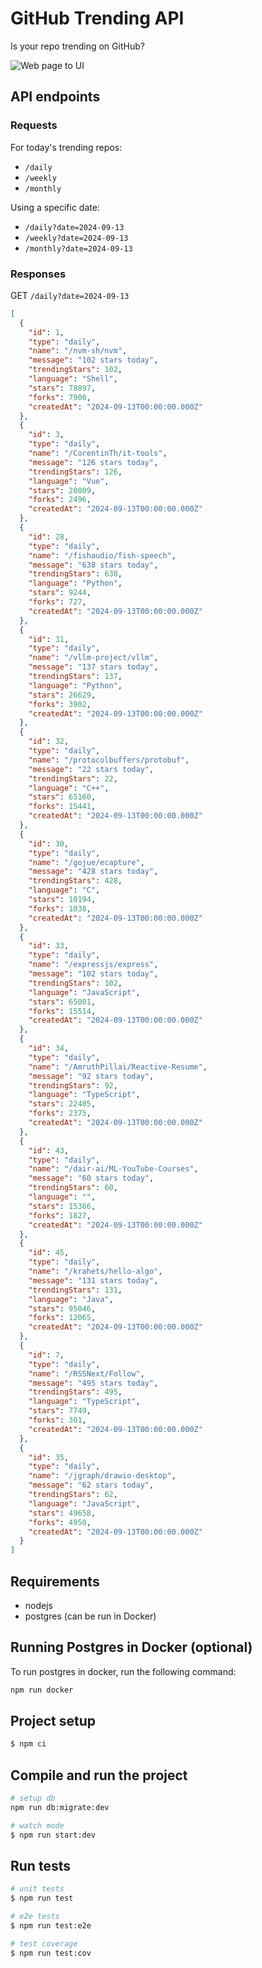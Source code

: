 # GitHub Trending API

Is your repo trending on GitHub?

![Web page to UI](https://github.com/user-attachments/assets/c8b97cf1-21ba-4d14-b573-8501aa693d7a)

## API endpoints

### Requests

For today's trending repos:

- `/daily`
- `/weekly`
- `/monthly`

Using a specific date:

- `/daily?date=2024-09-13`
- `/weekly?date=2024-09-13`
- `/monthly?date=2024-09-13`

### Responses

GET `/daily?date=2024-09-13`

```json
[
  {
    "id": 1,
    "type": "daily",
    "name": "/nvm-sh/nvm",
    "message": "102 stars today",
    "trendingStars": 102,
    "language": "Shell",
    "stars": 78897,
    "forks": 7900,
    "createdAt": "2024-09-13T00:00:00.000Z"
  },
  {
    "id": 3,
    "type": "daily",
    "name": "/CorentinTh/it-tools",
    "message": "126 stars today",
    "trendingStars": 126,
    "language": "Vue",
    "stars": 20809,
    "forks": 2496,
    "createdAt": "2024-09-13T00:00:00.000Z"
  },
  {
    "id": 28,
    "type": "daily",
    "name": "/fishaudio/fish-speech",
    "message": "638 stars today",
    "trendingStars": 638,
    "language": "Python",
    "stars": 9244,
    "forks": 727,
    "createdAt": "2024-09-13T00:00:00.000Z"
  },
  {
    "id": 31,
    "type": "daily",
    "name": "/vllm-project/vllm",
    "message": "137 stars today",
    "trendingStars": 137,
    "language": "Python",
    "stars": 26629,
    "forks": 3902,
    "createdAt": "2024-09-13T00:00:00.000Z"
  },
  {
    "id": 32,
    "type": "daily",
    "name": "/protocolbuffers/protobuf",
    "message": "22 stars today",
    "trendingStars": 22,
    "language": "C++",
    "stars": 65160,
    "forks": 15441,
    "createdAt": "2024-09-13T00:00:00.000Z"
  },
  {
    "id": 30,
    "type": "daily",
    "name": "/gojue/ecapture",
    "message": "428 stars today",
    "trendingStars": 428,
    "language": "C",
    "stars": 10194,
    "forks": 1038,
    "createdAt": "2024-09-13T00:00:00.000Z"
  },
  {
    "id": 33,
    "type": "daily",
    "name": "/expressjs/express",
    "message": "102 stars today",
    "trendingStars": 102,
    "language": "JavaScript",
    "stars": 65001,
    "forks": 15514,
    "createdAt": "2024-09-13T00:00:00.000Z"
  },
  {
    "id": 34,
    "type": "daily",
    "name": "/AmruthPillai/Reactive-Resume",
    "message": "92 stars today",
    "trendingStars": 92,
    "language": "TypeScript",
    "stars": 22485,
    "forks": 2375,
    "createdAt": "2024-09-13T00:00:00.000Z"
  },
  {
    "id": 43,
    "type": "daily",
    "name": "/dair-ai/ML-YouTube-Courses",
    "message": "60 stars today",
    "trendingStars": 60,
    "language": "",
    "stars": 15366,
    "forks": 1827,
    "createdAt": "2024-09-13T00:00:00.000Z"
  },
  {
    "id": 45,
    "type": "daily",
    "name": "/krahets/hello-algo",
    "message": "131 stars today",
    "trendingStars": 131,
    "language": "Java",
    "stars": 95046,
    "forks": 12065,
    "createdAt": "2024-09-13T00:00:00.000Z"
  },
  {
    "id": 7,
    "type": "daily",
    "name": "/RSSNext/Follow",
    "message": "495 stars today",
    "trendingStars": 495,
    "language": "TypeScript",
    "stars": 7749,
    "forks": 301,
    "createdAt": "2024-09-13T00:00:00.000Z"
  },
  {
    "id": 35,
    "type": "daily",
    "name": "/jgraph/drawio-desktop",
    "message": "62 stars today",
    "trendingStars": 62,
    "language": "JavaScript",
    "stars": 49658,
    "forks": 4950,
    "createdAt": "2024-09-13T00:00:00.000Z"
  }
]
```

## Requirements

- nodejs
- postgres (can be run in Docker)

## Running Postgres in Docker (optional)
To run postgres in docker, run the following command:

```bash
npm run docker
```

## Project setup

```bash
$ npm ci
```

## Compile and run the project

```bash
# setup db
npm run db:migrate:dev

# watch mode
$ npm run start:dev
```

## Run tests

```bash
# unit tests
$ npm run test

# e2e tests
$ npm run test:e2e

# test coverage
$ npm run test:cov
```
